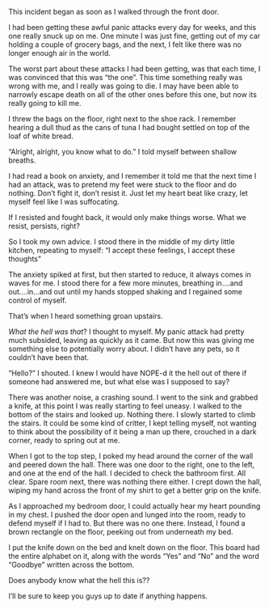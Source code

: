 This incident began as soon as I walked through the front door. 

I had been getting these awful panic attacks every day for weeks, and this one really snuck up on me. One minute I was just fine, getting out of my car holding a couple of grocery bags, and the next, I felt like there was no longer enough air in the world. 

The worst part about these attacks I had been getting, was that each time, I was convinced that this was “the one”. This time something really was wrong with me, and I really was going to die. I may have been able to narrowly escape death on all of the other ones before this one, but now its really going to kill me. 

I threw the bags on the floor, right next to the shoe rack. I remember hearing a dull thud as the cans of tuna I had bought settled on top of the loaf of white bread. 

“Alright, alright, you know what to do.” I told myself between shallow breaths. 

I had read a book on anxiety, and I remember it told me that the next time I had an attack, was to pretend my feet were stuck to the floor and do nothing. Don’t fight it, don’t resist it. Just let my heart beat like crazy, let myself feel like I was suffocating. 

If I resisted and fought back, it would only make things worse. What we resist, persists, right? 

So I took my own advice. I stood there in the middle of my dirty little kitchen, repeating to myself: “I accept these feelings, I accept these thoughts” 

The anxiety spiked at first, but then started to reduce, it always comes in waves for me. I stood there for a few more minutes, breathing in….and out….in…and out until my hands stopped shaking and I regained some control of myself. 

That’s when I heard something groan upstairs. 

*What the hell was that*? I thought to myself. My panic attack had pretty much subsided, leaving as quickly as it came. But now this was giving me something else to potentially worry about. I didn’t have any pets, so it couldn’t have been that. 

“Hello?” I shouted. I knew I would have NOPE-d it the hell out of there if someone had answered me, but what else was I supposed to say? 

There was another noise, a crashing sound. I went to the sink and grabbed a knife, at this point I was really starting to feel uneasy. I walked to the bottom of the stairs and looked up. Nothing there. I slowly started to climb the stairs. It could be some kind of critter, I kept telling myself, not wanting to think about the possibility of it being a man up there, crouched in a dark corner, ready to spring out at me.

When I got to the top step, I poked my head around the corner of the wall and peered down the hall. There was one door to the right, one to the left, and one at the end of the hall. I decided to check the bathroom first. All clear. Spare room next, there was nothing there either. I crept down the hall, wiping my hand across the front of my shirt to get a better grip on the knife. 

As I approached my bedroom door, I could actually hear my heart pounding in my chest. I pushed the door open and lunged into the room, ready to defend myself if I had to. But there was no one there. Instead, I found a brown rectangle on the floor, peeking out from underneath my bed. 

I put the knife down on the bed and knelt down on the floor. This board had the entire alphabet on it, along with the words “Yes” and “No” and the word “Goodbye” written across the bottom. 

Does anybody know what the hell this is?? 

I’ll be sure to keep you guys up to date if anything happens.